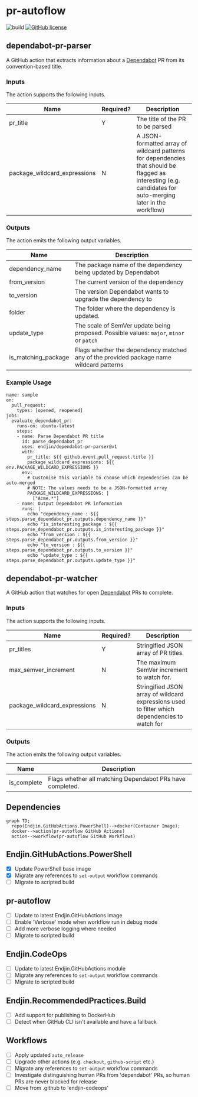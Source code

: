 # pr-autoflow

![build](https://github.com/endjin/dependabot-pr-parser/workflows/build/badge.svg)
[![GitHub license](https://img.shields.io/badge/License-Apache%202-blue.svg)](https://raw.githubusercontent.com/corvus-dotnet/Corvus.Deployment/master/LICENSE)

## dependabot-pr-parser

A GitHub action that extracts information about a [Dependabot](https://docs.github.com/en/github/administering-a-repository/about-github-dependabot-version-updates) PR from its convention-based title.

### Inputs
The action supports the following inputs.

|Name | Required? | Description
|-----|---------|------------
|pr_title| Y |The title of the PR to be parsed
|package_wildcard_expressions| N |A JSON-formatted array of wildcard patterns for dependencies that should be flagged as interesting (e.g. candidates for auto-merging later in the workflow)

### Outputs
The action emits the following output variables.

|Name | Description
|-----|------------
|dependency_name|The package name of the dependency being updated by Dependabot
|from_version|The current version of the dependency
|to_version|The version Dependabot wants to upgrade the dependency to
|folder|The folder where the dependency is updated.
|update_type|The scale of SemVer update being proposed. Possible values: `major`, `minor` or `patch`
|is_matching_package|Flags whether the dependency matched any of the provided package name wildcard patterns

### Example Usage
```
name: sample
on: 
  pull_request:
    types: [opened, reopened]
jobs:
  evaluate_dependabot_pr:
    runs-on: ubuntu-latest
    steps:
    - name: Parse Dependabot PR title
      id: parse_dependabot_pr
      uses: endjin/dependabot-pr-parser@v1
      with:
        pr_title: ${{ github.event.pull_request.title }}
        package_wildcard_expressions: ${{ env.PACKAGE_WILDCARD_EXPRESSIONS }}
      env:
        # Customise this variable to choose which dependencies can be auto-merged
        # NOTE: The values needs to be a JSON-formatted array
        PACKAGE_WILDCARD_EXPRESSIONS: |
          ["Acme.*"]
    - name: Output Dependabot PR information
      runs: |
        echo "dependency_name : ${{ steps.parse_dependabot_pr.outputs.dependency_name }}"
        echo "is_interesting_package : ${{ steps.parse_dependabot_pr.outputs.is_interesting_package }}"
        echo "from_version : ${{ steps.parse_dependabot_pr.outputs.from_version }}"
        echo "to_version : ${{ steps.parse_dependabot_pr.outputs.to_version }}"
        echo "update_type : ${{ steps.parse_dependabot_pr.outputs.update_type }}"
```

## dependabot-pr-watcher

A GitHub action that watches for open [Dependabot](https://docs.github.com/en/github/administering-a-repository/about-github-dependabot-version-updates) PRs to complete.

### Inputs
The action supports the following inputs.

|Name | Required? | Description
|-----|---------|------------
|pr_titles| Y |Stringified JSON array of PR titles.
|max_semver_increment| N | The maximum SemVer increment to watch for.
|package_wildcard_expressions| N |Stringified JSON array of wildcard expressions used to filter which dependencies to watch for

### Outputs
The action emits the following output variables.

|Name | Description
|-----|------------
|is_complete|Flags whether all matching Dependabot PRs have completed.

## Dependencies

```mermaid
graph TD;
  repo(Endjin.GitHubActions.PowerShell)-->docker(Container Image);
  docker-->action(pr-autoflow GitHub Actions)
  action-->workflow(pr-autoflow GitHub Workflows)
```

## Endjin.GitHubActions.PowerShell
- [x] Update PowerShell base image
- [x] Migrate any references to `set-output` workflow commands
- [ ] Migrate to scripted build
## pr-autoflow
- [ ] Update to latest Endjin.GitHubActions image
- [ ] Enable 'Verbose' mode when workflow run in debug mode
- [ ] Add more verbose logging where needed
- [ ] Migrate to scripted build
## Endjin.CodeOps
- [ ] Update to latest Endjin.GitHubActions module
- [ ] Migrate any references to `set-output` workflow commands
- [ ] Migrate to scripted build
## Endjin.RecommendedPractices.Build
- [ ] Add support for publishing to DockerHub
- [ ] Detect when GitHub CLI isn't available and have a fallback
## Workflows
- [ ] Apply updated `auto_release`
- [ ] Upgrade other actions (e.g. `checkout`, `github-script` etc.)
- [ ] Migrate any references to `set-output` workflow commands
- [ ] Investigate distinguishing human PRs from 'dependabot' PRs, so human PRs are never blocked for release
- [ ] Move from .github to 'endjin-codeops'
